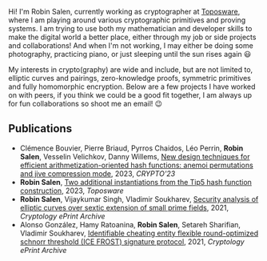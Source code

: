 Hi! I'm Robin Salen, currently working as cryptographer at [Toposware](https://toposware.com/),
where I am playing around various cryptographic primitives and proving systems. I am trying to 
use both my mathematician and developer skills to make the digital world a better place, either
through my job or side projects and collaborations! And when I'm not working, I may either be doing
some photography, practicing piano, or just sleeping until the sun rises again :smiley:

My interests in crypto(graphy) are wide and include, but are not limited to, elliptic curves and pairings,
zero-knowledge proofs, symmetric primitives and fully homomorphic encryption. Below are a few projects I
have worked on with peers, if you think we could be a good fit together, I am always up for fun collaborations
so shoot me an email! :wink:

## Publications

- Clémence Bouvier, Pierre Briaud, Pyrros Chaidos, Léo Perrin, **Robin Salen**, Vesselin Velichkov, Danny Willems, [New design techniques for efficient arithmetization-oriented hash functions: anemoi permutations and jive compression mode](https://link.springer.com/chapter/10.1007/978-3-031-38548-3_17), 2023, *CRYPTO'23*
- **Robin Salen**, [Two additional instantiations from the Tip5 hash function construction](https://toposware.com/paper_tip5.pdf), 2023, *Toposware*
- **Robin Salen**, Vijaykumar Singh, Vladimir Soukharev, [Security analysis of elliptic curves over sextic extension of small prime fields](https://eprint.iacr.org/2022/277), 2021, *Cryptology ePrint Archive*
- Alonso González, Hamy Ratoanina, **Robin Salen**, Setareh Sharifian, Vladimir Soukharev, [Identifiable cheating entity flexible round-optimized schnorr threshold (ICE FROST) signature protocol](https://eprint.iacr.org/2021/1658), 2021, *Cryptology ePrint Archive*